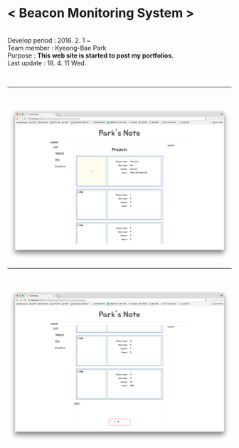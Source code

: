 <b><h1>< Beacon Monitoring System ></h1></b> 
<br/>
Develop period : 2016. 2. 1 ~  <br />
Team member : Kyeong-Bae Park  <br />
Purpose : <b> This web site is started to post my portfolios. </b> <br />
Last update : 18. 4. 11 Wed. <br />

<br/>

<hr /><br />

![main1](https://github.com/uareuni/PHP_ToyWebsite/blob/master/main1.png)

<hr /><br />

![main2](https://github.com/uareuni/PHP_ToyWebsite/blob/master/main2.png)
